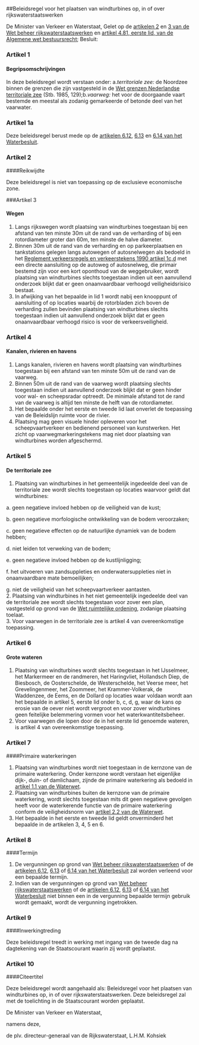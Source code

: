 <meta http-equiv='Content-Type' content='text/html; charset=utf-8' />

##Beleidsregel voor het plaatsen van windturbines op, in of over rijkswaterstaatswerken

De Minister van Verkeer en Waterstaat,
Gelet op de [artikelen 2](../../../../../../../../../../../../../wet/wet/beheer/rijkswaterstaatswerken/BWBR0008331/README.md) en [3 van de Wet beheer rijkswaterstaatswerken](../../../../../../../../../../../../../wet/wet/beheer/rijkswaterstaatswerken/BWBR0008331/README.md) en [artikel 4.81, eerste lid, van de Algemene wet bestuursrecht](../../../../../../../../../../../../../wet/algemene/wet/bestuursrecht/BWBR0005537/README.md);
Besluit:   

### Artikel  1  

#### Begripsomschrijvingen

In deze beleidsregel wordt verstaan onder: a.*territoriale zee:* de Noordzee binnen de grenzen die zijn vastgesteld in de [Wet grenzen Nederlandse territoriale zee](../../../../../../../../../../../../../wet/wet/grenzen/nederlandse/territoriale/zee/BWBR0003748/README.md) (Stb. 1985, 129);b.*vaarweg:* het voor de doorgaande vaart bestemde en meestal als zodanig gemarkeerde of betonde deel van het vaarwater. 

### Artikel  1a  

Deze beleidsregel berust mede op de [artikelen 6.12](../../../../../../../../../../../../../AMvB/waterbesluit/BWBR0026872/README.md), [6.13](../../../../../../../../../../../../../AMvB/waterbesluit/BWBR0026872/README.md) en [6.14 van het Waterbesluit](../../../../../../../../../../../../../AMvB/waterbesluit/BWBR0026872/README.md). 

### Artikel  2   

####Reikwijdte

Deze beleidsregel is niet van toepassing op de exclusieve economische zone.  

###Artikel 3 

#### Wegen

1. Langs rijkswegen wordt plaatsing van windturbines toegestaan bij een afstand van ten minste 30m uit de rand van de verharding of bij een rotordiameter groter dan 60m, ten minste de halve diameter.
2. Binnen 30m uit de rand van de verharding en op parkeerplaatsen en tankstations gelegen langs autowegen of autosnelwegen als bedoeld in het [Reglement verkeersregels en verkeerstekens 1990 artikel 1c,d](../../../../../../../../../../../../../AMvB/reglement/verkeersregels/en/verkeerstekens/1990/(rvv/1990)/BWBR0004825/README.md) met een directe aansluiting op de autoweg of autosnelweg, die primair bestemd zijn voor een kort oponthoud van de weggebruiker, wordt plaatsing van windturbines slechts toegestaan indien uit een aanvullend onderzoek blijkt dat er geen onaanvaardbaar verhoogd veiligheidsrisico bestaat.
3. In afwijking van het bepaalde in lid 1 wordt nabij een knooppunt of aansluiting of op locaties waarbij de rotorbladen zich boven de verharding zullen bevinden plaatsing van windturbines slechts toegestaan indien uit aanvullend onderzoek blijkt dat er geen onaanvaardbaar verhoogd risico is voor de verkeersveiligheid. 

### Artikel  4  

#### Kanalen, rivieren en havens

1.  Langs kanalen, rivieren en havens wordt plaatsing van windturbines toegestaan bij een afstand van ten minste 50m uit de rand van de vaarweg.   
2.  Binnen 50m uit de rand van de vaarweg wordt plaatsing slechts toegestaan indien uit aanvullend onderzoek blijkt dat er geen hinder voor wal- en scheepsradar optreedt. De minimale afstand tot de rand van de vaarweg is altijd ten minste de helft van de rotordiameter.   
3.  Het bepaalde onder het eerste en tweede lid laat onverlet de toepassing van de Beleidslijn ruimte voor de rivier.   
4.  Plaatsing mag geen visuele hinder opleveren voor het scheepvaartverkeer en bedienend personeel van kunstwerken. Het zicht op vaarwegmarkeringstekens mag niet door plaatsing van windturbines worden afgeschermd.   

### Artikel  5  

#### De territoriale zee

1.  Plaatsing van windturbines in het gemeentelijk ingedeelde deel van de territoriale zee wordt slechts toegestaan op locaties waarvoor geldt dat windturbines: 

a.  geen negatieve invloed hebben op de veiligheid van de kust; 

b.  geen negatieve morfologische ontwikkeling van de bodem veroorzaken; 

c.  geen negatieve effecten op de natuurlijke dynamiek van de bodem hebben; 

d.  niet leiden tot verweking van de bodem; 

e.  geen negatieve invloed hebben op de kustlijnligging; 

f.  het uitvoeren van zandsuppleties en onderwatersuppleties niet in onaanvaardbare mate bemoeilijken; 

g.  niet de veiligheid van het scheepvaartverkeer aantasten.    
2.  Plaatsing van windturbines in het niet gemeentelijk ingedeelde deel van de territoriale zee wordt slechts toegestaan voor zover een plan, vastgesteld op grond van de [Wet ruimtelijke ordening](../../../../../../../../../../../../../wet/wet/ruimtelijke/ordening/BWBR0020449/README.md), zodanige plaatsing toelaat.   
3.  Voor vaarwegen in de territoriale zee is artikel 4 van overeenkomstige toepassing.   

### Artikel  6  

#### Grote wateren

1.  Plaatsing van windturbines wordt slechts toegestaan in het IJsselmeer, het Markermeer en de randmeren, het Haringvliet, Hollandsch Diep, de Biesbosch, de Oosterschelde, de Westerschelde, het Veerse meer, het Grevelingenmeer, het Zoommeer, het Krammer-Volkerak, de Waddenzee, de Eems, en de Dollard op locaties waar voldaan wordt aan het bepaalde in artikel 5, eerste lid onder b, c, d, g, waar de kans op erosie van de oever niet wordt vergroot en voor zover windturbines geen feitelijke belemmering vormen voor het waterkwantiteitsbeheer.   
2.  Voor vaarwegen die lopen door de in het eerste lid genoemde wateren, is artikel 4 van overeenkomstige toepassing.   

### Artikel  7   

####Primaire waterkeringen

1.  Plaatsing van windturbines wordt niet toegestaan in de kernzone van de primaire waterkering. Onder kernzone wordt verstaan het eigenlijke dijk-, duin- of damlichaam, zijnde de primaire waterkering als bedoeld in [artikel 1.1 van de Waterwet](../../../../../../../../../../../../../wet/waterwet/BWBR0025458/README.md).   
2.  Plaatsing van windturbines buiten de kernzone van de primaire waterkering, wordt slechts toegestaan mits dit geen negatieve gevolgen heeft voor de waterkerende functie van de primaire waterkering conform de veiligheidsnorm van [artikel 2.2 van de Waterwet](../../../../../../../../../../../../../wet/waterwet/BWBR0025458/README.md).   
3.  Het bepaalde in het eerste en tweede lid geldt onverminderd het bepaalde in de artikelen 3, 4, 5 en 6.   

### Artikel  8   

####Termijn

1.  De vergunningen op grond van [Wet beheer rijkswaterstaatswerken](../../../../../../../../../../../../../wet/wet/beheer/rijkswaterstaatswerken/BWBR0008331/README.md) of de [artikelen 6.12](../../../../../../../../../../../../../AMvB/waterbesluit/BWBR0026872/README.md), [6.13](../../../../../../../../../../../../../AMvB/waterbesluit/BWBR0026872/README.md) of [6.14 van het Waterbesluit](../../../../../../../../../../../../../AMvB/waterbesluit/BWBR0026872/README.md) zal worden verleend voor een bepaalde termijn.   
2.  Indien van de vergunningen op grond van [Wet beheer rijkswaterstaatswerken](../../../../../../../../../../../../../wet/wet/beheer/rijkswaterstaatswerken/BWBR0008331/README.md) of de [artikelen 6.12](../../../../../../../../../../../../../AMvB/waterbesluit/BWBR0026872/README.md), [6.13](../../../../../../../../../../../../../AMvB/waterbesluit/BWBR0026872/README.md) of [6.14 van het Waterbesluit](../../../../../../../../../../../../../AMvB/waterbesluit/BWBR0026872/README.md) niet binnen een in de vergunning bepaalde termijn gebruik wordt gemaakt, wordt de vergunning ingetrokken.   

### Artikel  9   

####Inwerkingtreding

Deze beleidsregel treedt in werking met ingang van de tweede dag na dagtekening van de Staatscourant waarin zij wordt geplaatst.  

### Artikel  10   

####Citeertitel

Deze beleidsregel wordt aangehaald als: Beleidsregel voor het plaatsen van windturbines op, in of over rijkswaterstaatswerken. 
Deze beleidsregel zal met de toelichting in de Staatscourant worden geplaatst.   

De 
Minister van Verkeer en Waterstaat,  

namens deze,

de plv. 
directeur-generaal van de Rijkswaterstaat,
L.H.M. Kohsiek    
